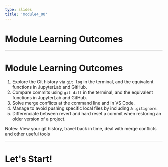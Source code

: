 ```yaml
---
type: slides
title: 'module4_00'
---
```



# Module Learning Outcomes

---

# Module Learning Outcomes

1. Explore the Git history via `git log` in the terminal, and the equivalent functions in JupyterLab and GitHub.
2. Compare commits using `git diff` in the terminal, and the equivalent functions in JupyterLab and GitHub.
3. Solve merge conflicts at the command line and in VS Code.
4. Manage to avoid pushing specific local files by including a `.gitignore`.
5. Differenciate between revert and hard reset a commit when restoring an older version of a project.

Notes:  View your git history, travel back in time, deal with merge conflicts and other useful tools


---

# Let's Start!